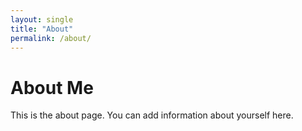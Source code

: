 ```yaml
---
layout: single
title: "About"
permalink: /about/
---
```


# About Me

This is the about page. You can add information about yourself here.